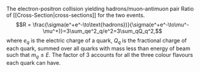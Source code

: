 The electron-positron collision yielding hadrons/muon-antimuon pair
Ratio of [[Cross-Section|cross-sections]] for the two events.
	$$R = \frac{\sigma(e^+e^-\to\text{hadrons})}{\sigma(e^+e^-\to\mu^-\mu^+)}=3\sum_qe^2_q/e^2=3\sum_qQ_q^2,$$
where $e_q$ is the electric charge of a quark, $Q_q$ is the fractional charge of each quark, summed over all quarks with mass less than energy of beam such that $m_q \leq E$. The factor of 3 accounts for all the three colour flavours each quark can have.